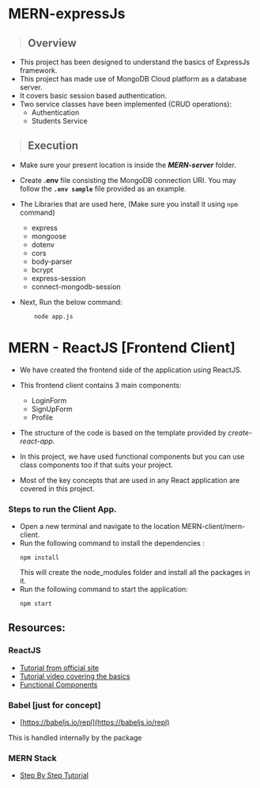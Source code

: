 # MERN-expressJs

>## Overview
- This project has been designed to understand the basics of ExpressJs framework.
- This project has made use of MongoDB Cloud platform as a database server.
- It covers basic session based authentication.
- Two service classes have been implemented (CRUD operations):
    - Authentication
    - Students Service


>## Execution
- Make sure your present location is inside the **_MERN-server_** folder.
- Create **.env** file consisting the MongoDB connection URI. You may follow the **`.env sample`** file provided as an example.
- The Libraries that are used here, (Make sure you install it using `npm` command) 
    - express 
    - mongoose 
    - dotenv 
    - cors 
    - body-parser 
    - bcrypt 
    - express-session 
    - connect-mongodb-session

- Next, Run the below command:
    ```
        node app.js
    ```

# MERN - ReactJS [Frontend Client]

- We have created the frontend side of the application using ReactJS.
- This frontend client contains 3 main components:
    - LoginForm
    - SignUpForm
    - Profile

- The structure of the code is based on the template provided by *create-react-app*.
- In this project, we have used functional components but you can use class components too if that suits your project.
- Most of the key concepts that are used in any React application are covered in this project.

### Steps to run the Client App.

- Open a new terminal and navigate to the location MERN-client/mern-client.
- Run the following command to install the dependencies :
    ```
    npm install
    ```
    This will create the node_modules folder and install all the packages in it.
-  Run the following command to start the application:
    ```
    npm start
    ```

## Resources:
### ReactJS
-   [Tutorial from official site](https://reactjs.org/tutorial/tutorial.html)
-   [Tutorial video covering the basics](https://www.youtube.com/watch?v=Ke90Tje7VS0) 
-   [Functional Components](https://www.knowledgehut.com/blog/web-development/react-functional-components)
### Babel [just for concept]
-   [https://babeljs.io/repl](https://babeljs.io/repl)
        
This is handled internally by the package
### MERN Stack
-   [Step By Step Tutorial](https://codingthesmartway.com/the-mern-stack-tutorial-building-a-react-crud-application-from-start-to-finish-part-1/)
